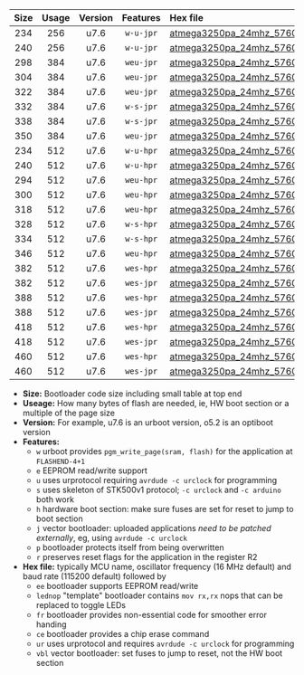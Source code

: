 |Size|Usage|Version|Features|Hex file|
|:-:|:-:|:-:|:-:|:--|
|234|256|u7.6|`w-u-jpr`|[atmega3250pa_24mhz_57600bps_ur_vbl.hex](https://raw.githubusercontent.com/stefanrueger/urboot/main//atmega3250pa_24mhz_57600bps_ur_vbl.hex)|
|240|256|u7.6|`w-u-jpr`|[atmega3250pa_24mhz_57600bps_lednop_ur_vbl.hex](https://raw.githubusercontent.com/stefanrueger/urboot/main//atmega3250pa_24mhz_57600bps_lednop_ur_vbl.hex)|
|298|384|u7.6|`weu-jpr`|[atmega3250pa_24mhz_57600bps_ee_ur_vbl.hex](https://raw.githubusercontent.com/stefanrueger/urboot/main//atmega3250pa_24mhz_57600bps_ee_ur_vbl.hex)|
|304|384|u7.6|`weu-jpr`|[atmega3250pa_24mhz_57600bps_ee_lednop_ur_vbl.hex](https://raw.githubusercontent.com/stefanrueger/urboot/main//atmega3250pa_24mhz_57600bps_ee_lednop_ur_vbl.hex)|
|322|384|u7.6|`weu-jpr`|[atmega3250pa_24mhz_57600bps_ee_lednop_fr_ur_vbl.hex](https://raw.githubusercontent.com/stefanrueger/urboot/main//atmega3250pa_24mhz_57600bps_ee_lednop_fr_ur_vbl.hex)|
|332|384|u7.6|`w-s-jpr`|[atmega3250pa_24mhz_57600bps_vbl.hex](https://raw.githubusercontent.com/stefanrueger/urboot/main//atmega3250pa_24mhz_57600bps_vbl.hex)|
|338|384|u7.6|`w-s-jpr`|[atmega3250pa_24mhz_57600bps_lednop_vbl.hex](https://raw.githubusercontent.com/stefanrueger/urboot/main//atmega3250pa_24mhz_57600bps_lednop_vbl.hex)|
|350|384|u7.6|`weu-jpr`|[atmega3250pa_24mhz_57600bps_ee_lednop_fr_ce_ur_vbl.hex](https://raw.githubusercontent.com/stefanrueger/urboot/main//atmega3250pa_24mhz_57600bps_ee_lednop_fr_ce_ur_vbl.hex)|
|234|512|u7.6|`w-u-hpr`|[atmega3250pa_24mhz_57600bps_ur.hex](https://raw.githubusercontent.com/stefanrueger/urboot/main//atmega3250pa_24mhz_57600bps_ur.hex)|
|240|512|u7.6|`w-u-hpr`|[atmega3250pa_24mhz_57600bps_lednop_ur.hex](https://raw.githubusercontent.com/stefanrueger/urboot/main//atmega3250pa_24mhz_57600bps_lednop_ur.hex)|
|294|512|u7.6|`weu-hpr`|[atmega3250pa_24mhz_57600bps_ee_ur.hex](https://raw.githubusercontent.com/stefanrueger/urboot/main//atmega3250pa_24mhz_57600bps_ee_ur.hex)|
|300|512|u7.6|`weu-hpr`|[atmega3250pa_24mhz_57600bps_ee_lednop_ur.hex](https://raw.githubusercontent.com/stefanrueger/urboot/main//atmega3250pa_24mhz_57600bps_ee_lednop_ur.hex)|
|318|512|u7.6|`weu-hpr`|[atmega3250pa_24mhz_57600bps_ee_lednop_fr_ur.hex](https://raw.githubusercontent.com/stefanrueger/urboot/main//atmega3250pa_24mhz_57600bps_ee_lednop_fr_ur.hex)|
|328|512|u7.6|`w-s-hpr`|[atmega3250pa_24mhz_57600bps.hex](https://raw.githubusercontent.com/stefanrueger/urboot/main//atmega3250pa_24mhz_57600bps.hex)|
|334|512|u7.6|`w-s-hpr`|[atmega3250pa_24mhz_57600bps_lednop.hex](https://raw.githubusercontent.com/stefanrueger/urboot/main//atmega3250pa_24mhz_57600bps_lednop.hex)|
|346|512|u7.6|`weu-hpr`|[atmega3250pa_24mhz_57600bps_ee_lednop_fr_ce_ur.hex](https://raw.githubusercontent.com/stefanrueger/urboot/main//atmega3250pa_24mhz_57600bps_ee_lednop_fr_ce_ur.hex)|
|382|512|u7.6|`wes-hpr`|[atmega3250pa_24mhz_57600bps_ee.hex](https://raw.githubusercontent.com/stefanrueger/urboot/main//atmega3250pa_24mhz_57600bps_ee.hex)|
|382|512|u7.6|`wes-jpr`|[atmega3250pa_24mhz_57600bps_ee_vbl.hex](https://raw.githubusercontent.com/stefanrueger/urboot/main//atmega3250pa_24mhz_57600bps_ee_vbl.hex)|
|388|512|u7.6|`wes-hpr`|[atmega3250pa_24mhz_57600bps_ee_lednop.hex](https://raw.githubusercontent.com/stefanrueger/urboot/main//atmega3250pa_24mhz_57600bps_ee_lednop.hex)|
|388|512|u7.6|`wes-jpr`|[atmega3250pa_24mhz_57600bps_ee_lednop_vbl.hex](https://raw.githubusercontent.com/stefanrueger/urboot/main//atmega3250pa_24mhz_57600bps_ee_lednop_vbl.hex)|
|418|512|u7.6|`wes-hpr`|[atmega3250pa_24mhz_57600bps_ee_lednop_fr.hex](https://raw.githubusercontent.com/stefanrueger/urboot/main//atmega3250pa_24mhz_57600bps_ee_lednop_fr.hex)|
|418|512|u7.6|`wes-jpr`|[atmega3250pa_24mhz_57600bps_ee_lednop_fr_vbl.hex](https://raw.githubusercontent.com/stefanrueger/urboot/main//atmega3250pa_24mhz_57600bps_ee_lednop_fr_vbl.hex)|
|460|512|u7.6|`wes-hpr`|[atmega3250pa_24mhz_57600bps_ee_lednop_fr_ce.hex](https://raw.githubusercontent.com/stefanrueger/urboot/main//atmega3250pa_24mhz_57600bps_ee_lednop_fr_ce.hex)|
|460|512|u7.6|`wes-jpr`|[atmega3250pa_24mhz_57600bps_ee_lednop_fr_ce_vbl.hex](https://raw.githubusercontent.com/stefanrueger/urboot/main//atmega3250pa_24mhz_57600bps_ee_lednop_fr_ce_vbl.hex)|

- **Size:** Bootloader code size including small table at top end
- **Useage:** How many bytes of flash are needed, ie, HW boot section or a multiple of the page size
- **Version:** For example, u7.6 is an urboot version, o5.2 is an optiboot version
- **Features:**
  + `w` urboot provides `pgm_write_page(sram, flash)` for the application at `FLASHEND-4+1`
  + `e` EEPROM read/write support
  + `u` uses urprotocol requiring `avrdude -c urclock` for programming
  + `s` uses skeleton of STK500v1 protocol; `-c urclock` and `-c arduino` both work
  + `h` hardware boot section: make sure fuses are set for reset to jump to boot section
  + `j` vector bootloader: uploaded applications *need to be patched externally*, eg, using `avrdude -c urclock`
  + `p` bootloader protects itself from being overwritten
  + `r` preserves reset flags for the application in the register R2
- **Hex file:** typically MCU name, oscillator frequency (16 MHz default) and baud rate (115200 default) followed by
  + `ee` bootloader supports EEPROM read/write
  + `lednop` "template" bootloader contains `mov rx,rx` nops that can be replaced to toggle LEDs
  + `fr` bootloader provides non-essential code for smoother error handing
  + `ce` bootloader provides a chip erase command
  + `ur` uses urprotocol and requires `avrdude -c urclock` for programming
  + `vbl` vector bootloader: set fuses to jump to reset, not the HW boot section

